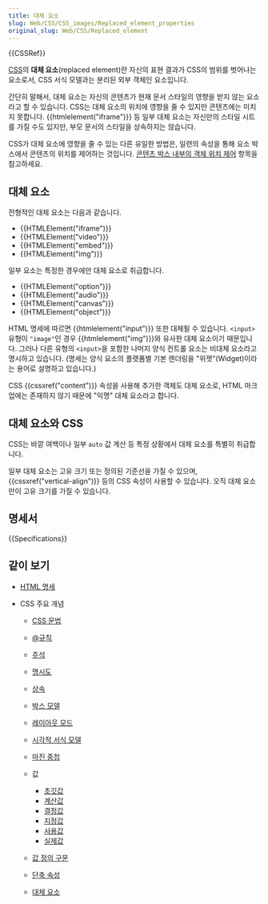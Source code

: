 ```yaml
---
title: 대체 요소
slug: Web/CSS/CSS_images/Replaced_element_properties
original_slug: Web/CSS/Replaced_element
---
```


{{CSSRef}}

[CSS](/ko/docs/Web/CSS)의 **대체 요소**(replaced element)란 자신의 표현 결과가 CSS의 범위를 벗어나는 요소로서, CSS 서식 모델과는 분리된 외부 객체인 요소입니다.

간단히 말해서, 대체 요소는 자신의 콘텐츠가 현재 문서 스타일의 영향을 받지 않는 요소라고 할 수 있습니다. CSS는 대체 요소의 위치에 영향을 줄 수 있지만 콘텐츠에는 미치지 못합니다. {{htmlelement("iframe")}} 등 일부 대체 요소는 자신만의 스타일 시트를 가질 수도 있지만, 부모 문서의 스타일을 상속하지는 않습니다.

CSS가 대체 요소에 영향을 줄 수 있는 다른 유일한 방법은, 일련의 속성을 통해 요소 박스에서 콘텐츠의 위치를 제어하는 것입니다. [콘텐츠 박스 내부의 객체 위치 제어](#콘텐츠_박스_내부의_객체_위치_제어) 항목을 참고하세요.

## 대체 요소

전형적인 대체 요소는 다음과 같습니다.

- {{HTMLElement("iframe")}}
- {{HTMLElement("video")}}
- {{HTMLElement("embed")}}
- {{HTMLElement("img")}}

일부 요소는 특정한 경우에만 대체 요소로 취급합니다.

- {{HTMLElement("option")}}
- {{HTMLElement("audio")}}
- {{HTMLElement("canvas")}}
- {{HTMLElement("object")}}

HTML 명세에 따르면 {{htmlelement("input")}} 또한 대체될 수 있습니다. `<input>` 유형이 `"image"`인 경우 {{htmlelement("img")}}와 유사한 대체 요소이기 때문입니다. 그러나 다른 유형의 `<input>`을 포함한 나머지 양식 컨트롤 요소는 비대체 요소라고 명시하고 있습니다. (명세는 양식 요소의 플랫폼별 기본 렌더링을 "위젯"(Widget)이라는 용어로 설명하고 있습니다.)

CSS {{cssxref("content")}} 속성을 사용해 추가한 객체도 대체 요소로, HTML 마크업에는 존재하지 않기 때문에 "익명" 대체 요소라고 합니다.

## 대체 요소와 CSS

CSS는 바깥 여백이나 일부 `auto` 값 계산 등 특정 상황에서 대체 요소를 특별히 취급합니다.

일부 대체 요소는 고유 크기 또는 정의된 기준선을 가질 수 있으며, {{cssxref("vertical-align")}} 등의 CSS 속성이 사용할 수 있습니다. 오직 대체 요소만이 고유 크기를 가질 수 있습니다.

## 명세서

{{Specifications}}

## 같이 보기

- [HTML 명세](https://html.spec.whatwg.org/multipage/rendering.html#replaced-elements)
- CSS 주요 개념

  - [CSS 문법](/ko/docs/Web/CSS/CSS_syntax/Syntax)
  - [@규칙](/ko/docs/Web/CSS/CSS_syntax/At-rule)
  - [주석](/ko/docs/Web/CSS/CSS_syntax/Comments)
  - [명시도](/ko/docs/Web/CSS/CSS_cascade/Specificity)
  - [상속](/ko/docs/Web/CSS/CSS_cascade/Inheritance)
  - [박스 모델](/ko/docs/Web/CSS/CSS_box_model/Introduction_to_the_CSS_box_model)
  - [레이아웃 모드](/ko/docs/Glossary/Layout_mode)
  - [시각적 서식 모델](/ko/docs/Web/CSS/Visual_formatting_model)
  - [마진 중첩](/ko/docs/Web/CSS/CSS_box_model/Mastering_margin_collapsing)
  - 값

    - [초깃값](/ko/docs/Web/CSS/CSS_cascade/Value_processing)
    - [계산값](/ko/docs/conflicting/Web/CSS/CSS_cascade/Value_processing_4129c9bf28ee4c2570fe2528f20c4b2cd9a30d9cf2ec4e75fb56fe903059e63e)
    - [결정값](/ko/docs/conflicting/Web/CSS/CSS_cascade/Value_processing_a47f4c6da6bce4fc52f8ed2ce27dc58e53fa5bd72bfef0bb04a61adbc5249cc4)
    - [지정값](/ko/docs/conflicting/Web/CSS/CSS_cascade/Value_processing)
    - [사용값](/ko/docs/conflicting/Web/CSS/CSS_cascade/Value_processing_ec5028512f59a0673c4ed5cfd5bcbbe4dcec85980166da23f909867f8a36e8b2)
    - [실제값](/ko/docs/Web/CSS/actual_value)

  - [값 정의 구문](/ko/docs/Web/CSS/CSS_Values_and_Units/Value_definition_syntax)
  - [단축 속성](/ko/docs/Web/CSS/CSS_cascade/Shorthand_properties)
  - [대체 요소](/ko/docs/Web/CSS/CSS_images/Replaced_element_properties)
